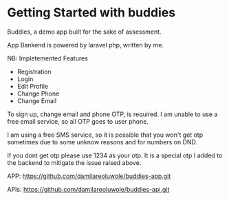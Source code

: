 # Getting Started with buddies

Buddies, a demo app built for the sake of assessment. 

App Bankend is powered by laravel php, written by me.

NB: 
Impletemented Features
 - Registration
 - Login
 - Edit Profile
 - Change Phone
 - Change Email

To sign up, change email and phone OTP, is required. I am unable to use a free email service, so all OTP goes to user phone.

 I am using a free SMS service, so it is possible that you won't get otp sometimes due to some unknow reasons and for numbers on DND. 

 If you dont get otp please use 1234 as your otp. It is a special otp I added to the backend to mitigate the issue raised above.

 APP:
 https://github.com/damilareoluwole/buddies-app.git

 APIs:
 https://github.com/damilareoluwole/buddies-api.git


